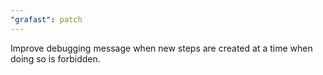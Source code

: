 ```yaml
---
"grafast": patch
---
```


Improve debugging message when new steps are created at a time when doing so is
forbidden.
